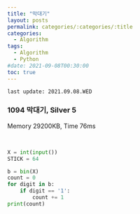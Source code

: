 ```yaml
---
title: "막대기"
layout: posts
permalink: categories/:categories/:title
categories:
  - Algorithm
tags:
  - Algorithm
  - Python
#date: 2021-09-08T00:30:00
toc: true
---
```


`last update: 2021.09.08.WED` 

### 1094 막대기, Silver 5
Memory 29200KB, Time 76ms

<br>


```python
X = int(input())
STICK = 64

b = bin(X)
count = 0
for digit in b:
    if digit == '1':
        count += 1
print(count)
```